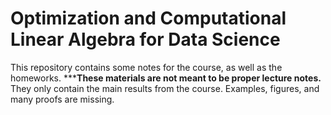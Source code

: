 # Optimization and Computational Linear Algebra for Data Science

This repository contains some notes for the course, as well as the homeworks.
*****These materials are not meant to be proper lecture notes.** 
They only contain the main results from the course. Examples, figures, and many proofs are missing.
